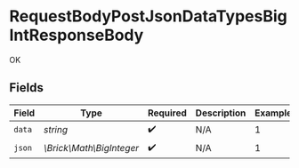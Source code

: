 # RequestBodyPostJsonDataTypesBigIntResponseBody

OK


## Fields

| Field                    | Type                     | Required                 | Description              | Example                  |
| ------------------------ | ------------------------ | ------------------------ | ------------------------ | ------------------------ |
| `data`                   | *string*                 | :heavy_check_mark:       | N/A                      | 1                        |
| `json`                   | *\Brick\Math\BigInteger* | :heavy_check_mark:       | N/A                      | 1                        |